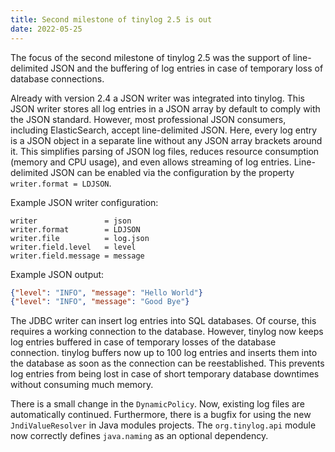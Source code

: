 ```yaml
---
title: Second milestone of tinylog 2.5 is out
date: 2022-05-25
---
```


The focus of the second milestone of tinylog 2.5 was the support of line-delimited JSON and the buffering of log entries in case of temporary loss of database connections.

Already with version 2.4 a JSON writer was integrated into tinylog. This JSON writer stores all log entries in a JSON array by default to comply with the JSON standard. However, most professional JSON consumers, including ElasticSearch, accept line-delimited JSON. Here, every log entry is a JSON object in a separate line without any JSON array brackets around it. This simplifies parsing of JSON log files, reduces resource consumption (memory and CPU usage), and even allows streaming of log entries. Line-delimited JSON can be enabled via the configuration by the property `writer.format = LDJSON`.

Example JSON writer configuration:

```properties
writer               = json
writer.format        = LDJSON
writer.file          = log.json
writer.field.level   = level
writer.field.message = message
```

Example JSON output:

```json
{"level": "INFO", "message": "Hello World"}
{"level": "INFO", "message": "Good Bye"}
```

The JDBC writer can insert log entries into SQL databases. Of course, this requires a working connection to the database. However, tinylog now keeps log entries buffered in case of temporary losses of the database connection. tinylog buffers now up to 100 log entries and inserts them into the database as soon as the connection can be reestablished. This prevents log entries from being lost in case of short temporary database downtimes without consuming much memory.

There is a small change in the `DynamicPolicy`. Now, existing log files are automatically continued. Furthermore, there is a bugfix for using the new `JndiValueResolver` in Java modules projects. The `org.tinylog.api` module now correctly defines `java.naming` as an optional dependency.
